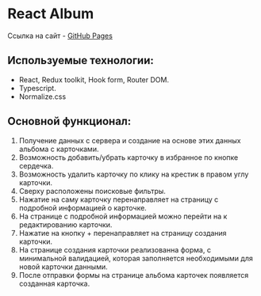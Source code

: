 # React Album

Ссылка на сайт - [GitHub Pages](https://sandman936.github.io/react-album/)

## Используемые технологии:
* React, Redux toolkit, Hook form, Router DOM.
* Typescript.
* Normalize.css

## Основной функционал:
1. Получение данных с сервера и создание на основе этих данных альбома с карточками.
2. Возможность добавить/убрать карточку в избранное по кнопке сердечка.
3. Возможность удалить карточку по клику на крестик в правом углу карточки.
4. Сверху расположены поисковые фильтры.
5. Нажатие на саму карточку перенаправляет на страницу с подробной информацией о карточке.
6. На странице с подробной информацией можно перейти на к редактированию карточки.
7. Нажатие на кнопку + перенаправляет на страницу создания карточки.
8. На странице создания карточки реализованна форма, с минимальной валидацией, которая заполняется необходимыми для новой карточки данными.
9. После отправки формы на странице альбома карточек появляется созданная карточка.
